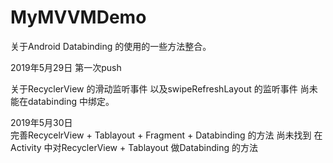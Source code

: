 # MyMVVMDemo
关于Android Databinding 的使用的一些方法整合。

2019年5月29日  第一次push

关于RecyclerView 的滑动监听事件 
以及swipeRefreshLayout 的监听事件
尚未能在databinding 中绑定。


2019年5月30日  
完善RecycelrView + Tablayout + Fragment + Databinding 的方法
尚未找到  在Activity 中对RecyclerView + Tablayout 做Databinding 的方法
